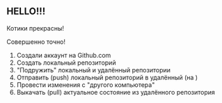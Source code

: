 ## HELLO!!!

Котики прекрасны!

Совершенно точно!

1. Создали аккаунт на Github.com
2. Создать локальный репозиторий
3. "Подружить" локальный и удалённый  репозитории
4. Отправить (push) локальный репозиторий в удалённый (на )
5. Провести изменения с "другого компьютера"
6. Выкачать (pull) актуальное состояние из удалённого репозитория